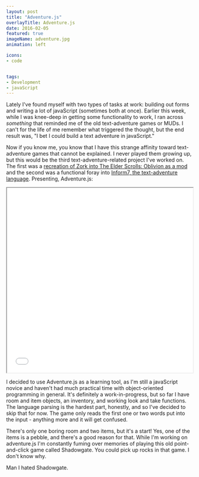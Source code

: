 ```yaml
---
layout: post
title: "Adventure.js"
overlayTitle: Adventure.js
date: 2016-02-05
featured: true
imageName: adventure.jpg
animation: left

icons:
- code


tags:
- Development
- javaScript
---
```


<span class="dropcap">L</span>ately I've found myself with two types of tasks at work: building out forms and writing a lot of javaScript (sometimes both at once). Earlier this week, while I was knee-deep in getting some functionality to work, I ran across *something* that reminded me of the old text-adventure games or MUDs. I can't for the life of me remember what triggered the thought, but the end result was, "I bet I could build a text adventure in javaScript."

Now if you know me, you know that I have this strange affinity toward text-adventure games that cannot be explained. I never played them growing up, but this would be the third text-adventure-related project I've worked on. The first was a [recreation of Zork into The Elder Scrolls: Oblivion as a mod](http://www.nexusmods.com/oblivion/mods/30951/?) and the second was a functional foray into [Inform7, the text-adventure language](http://inform7.com/). Presenting, Adventure.js:

<iframe src="../../../image/assets/adventure.html" style="width: 100%; height: 500px;"></iframe>


I decided to use Adventure.js as a learning tool, as I'm still a javaScript novice and haven't had much practical time with object-oriented programming in general. It's definitely a work-in-progress, but so far I have room and item objects, an inventory, and working look and take functions. The language parsing is the hardest part, honestly, and so I've decided to skip that for now. The game only reads the first one or two words put into the input - anything more and it will get confused.

There's only one boring room and two items, but it's a start! Yes, one of the items is a pebble, and there's a good reason for that. While I'm working on adventure.js I'm constantly fuming over memories of playing this old point-and-click game called Shadowgate. You could pick up rocks in that game. I don't know why. 

Man I hated Shadowgate.


